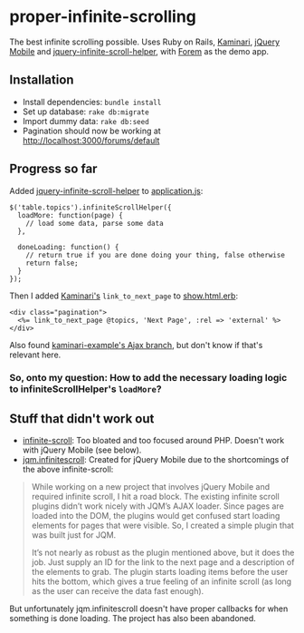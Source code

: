 # proper-infinite-scrolling

The best infinite scrolling possible. Uses Ruby on Rails, [Kaminari](https://github.com/amatsuda/kaminari), [jQuery Mobile](https://jquerymobile.com) and [jquery-infinite-scroll-helper](https://github.com/expandtheroom/jquery-infinite-scroll-helper), with [Forem](https://github.com/radar/forem) as the demo app.

## Installation

- Install dependencies: `bundle install`
- Set up database: `rake db:migrate`
- Import dummy data: `rake db:seed`
- Pagination should now be working at <http://localhost:3000/forums/default>

## Progress so far

Added [jquery-infinite-scroll-helper](https://github.com/expandtheroom/jquery-infinite-scroll-helper) to [application.js](https://github.com/frankie-loves-jesus/proper-infinite-scrolling/tree/master/app/views/javascripts/application.js):

```
$('table.topics').infiniteScrollHelper({
  loadMore: function(page) {
    // load some data, parse some data
  },

  doneLoading: function() {
    // return true if you are done doing your thing, false otherwise
    return false;
  }
});
```

Then I added [Kaminari's](https://github.com/amatsuda/kaminari) `link_to_next_page` to [show.html.erb](https://github.com/frankie-loves-jesus/proper-infinite-scrolling/tree/master/app/views/forem/forums/show.html.erb):

```
<div class="pagination">
  <%= link_to_next_page @topics, 'Next Page', :rel => 'external' %>
</div>
```

Also found [kaminari-example's Ajax branch](https://github.com/amatsuda/kaminari_example/commit/7110f95cde40089e6341dcea4e0ff3c3ca88b27f), but don't know if that's relevant here. 

### So, onto my question: How to add the necessary loading logic to infiniteScrollHelper's `loadMore`?

## Stuff that didn't work out

- [infinite-scroll](https://github.com/paulirish/infinite-scroll): Too bloated and too focused around PHP. Doesn't work with jQuery Mobile (see below).
- [jqm.infinitescroll](https://github.com/kpheasey/jqm.infinitescroll): Created for jQuery Mobile due to the shortcomings of the above infinite-scroll:

> While working on a new project that involves jQuery Mobile and required infinite scroll, I hit a road block.  The existing infinite scroll plugins didn’t work nicely with JQM’s AJAX loader. Since pages are loaded into the DOM, the plugins would get confused start loading elements for pages that were visible. So, I created a simple plugin that was built just for JQM.
> 
> It’s not nearly as robust as the plugin mentioned above, but it does the job. Just supply an ID for the link to the next page and a description of the elements to grab. The plugin starts loading items before the user hits the bottom, which gives a true feeling of an infinite scroll (as long as the user can receive the data fast enough).

But unfortunately jqm.infinitescroll doesn't have proper callbacks for when something is done loading. The project has also been abandoned.

